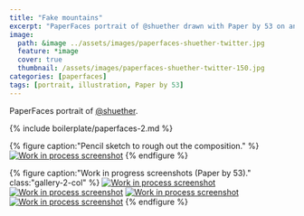 ```yaml
---
title: "Fake mountains"
excerpt: "PaperFaces portrait of @shuether drawn with Paper by 53 on an iPad."
image: 
  path: &image ../assets/images/paperfaces-shuether-twitter.jpg 
  feature: *image
  cover: true
  thumbnail: /assets/images/paperfaces-shuether-twitter-150.jpg
categories: [paperfaces]
tags: [portrait, illustration, Paper by 53]
---
```


PaperFaces portrait of [@shuether](https://twitter.com/shuether).

{% include boilerplate/paperfaces-2.md %}

{% figure caption:"Pencil sketch to rough out the composition." %}
[![Work in process screenshot](/assets/images/paperfaces-shuether-process-1-750.jpg)](/assets/images/paperfaces-shuether-process-1-lg.jpg)
{% endfigure %}

{% figure caption:"Work in progress screenshots (Paper by 53)." class:"gallery-2-col" %}
[![Work in process screenshot](/assets/images/paperfaces-shuether-process-2-600.jpg)](/assets/images/paperfaces-shuether-process-2-lg.jpg)
[![Work in process screenshot](/assets/images/paperfaces-shuether-process-3-600.jpg)](/assets/images/paperfaces-shuether-process-3-lg.jpg)
[![Work in process screenshot](/assets/images/paperfaces-shuether-process-4-600.jpg)](/assets/images/paperfaces-shuether-process-4-lg.jpg)
[![Work in process screenshot](/assets/images/paperfaces-shuether-process-5-600.jpg)](/assets/images/paperfaces-shuether-process-5-lg.jpg)
{% endfigure %}
